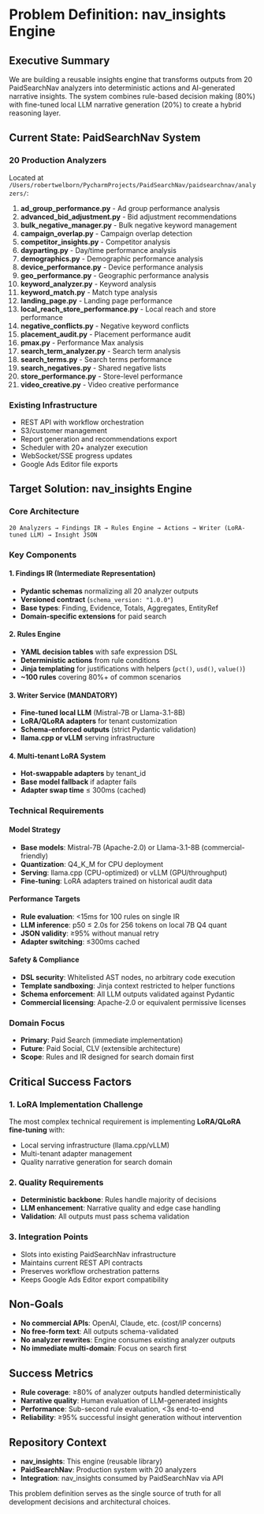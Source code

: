 # Problem Definition: nav_insights Engine

## Executive Summary

We are building a reusable insights engine that transforms outputs from 20 PaidSearchNav analyzers into deterministic actions and AI-generated narrative insights. The system combines rule-based decision making (80%) with fine-tuned local LLM narrative generation (20%) to create a hybrid reasoning layer.

## Current State: PaidSearchNav System

### 20 Production Analyzers
Located at `/Users/robertwelborn/PycharmProjects/PaidSearchNav/paidsearchnav/analyzers/`:

1. **ad_group_performance.py** - Ad group performance analysis
2. **advanced_bid_adjustment.py** - Bid adjustment recommendations  
3. **bulk_negative_manager.py** - Bulk negative keyword management
4. **campaign_overlap.py** - Campaign overlap detection
5. **competitor_insights.py** - Competitor analysis
6. **dayparting.py** - Day/time performance analysis
7. **demographics.py** - Demographic performance analysis
8. **device_performance.py** - Device performance analysis
9. **geo_performance.py** - Geographic performance analysis
10. **keyword_analyzer.py** - Keyword analysis
11. **keyword_match.py** - Match type analysis
12. **landing_page.py** - Landing page performance
13. **local_reach_store_performance.py** - Local reach and store performance
14. **negative_conflicts.py** - Negative keyword conflicts
15. **placement_audit.py** - Placement performance audit
16. **pmax.py** - Performance Max analysis
17. **search_term_analyzer.py** - Search term analysis
18. **search_terms.py** - Search terms performance
19. **search_negatives.py** - Shared negative lists
20. **store_performance.py** - Store-level performance
21. **video_creative.py** - Video creative performance

### Existing Infrastructure
- REST API with workflow orchestration
- S3/customer management  
- Report generation and recommendations export
- Scheduler with 20+ analyzer execution
- WebSocket/SSE progress updates
- Google Ads Editor file exports

## Target Solution: nav_insights Engine

### Core Architecture
```
20 Analyzers → Findings IR → Rules Engine → Actions → Writer (LoRA-tuned LLM) → Insight JSON
```

### Key Components

#### 1. Findings IR (Intermediate Representation)
- **Pydantic schemas** normalizing all 20 analyzer outputs
- **Versioned contract** (`schema_version: "1.0.0"`)
- **Base types**: Finding, Evidence, Totals, Aggregates, EntityRef
- **Domain-specific extensions** for paid search

#### 2. Rules Engine  
- **YAML decision tables** with safe expression DSL
- **Deterministic actions** from rule conditions
- **Jinja templating** for justifications with helpers (`pct()`, `usd()`, `value()`)
- **~100 rules** covering 80%+ of common scenarios

#### 3. Writer Service (MANDATORY)
- **Fine-tuned local LLM** (Mistral-7B or Llama-3.1-8B)
- **LoRA/QLoRA adapters** for tenant customization
- **Schema-enforced outputs** (strict Pydantic validation)
- **llama.cpp or vLLM** serving infrastructure

#### 4. Multi-tenant LoRA System
- **Hot-swappable adapters** by tenant_id
- **Base model fallback** if adapter fails
- **Adapter swap time** ≤ 300ms (cached)

### Technical Requirements

#### Model Strategy
- **Base models**: Mistral-7B (Apache-2.0) or Llama-3.1-8B (commercial-friendly)
- **Quantization**: Q4_K_M for CPU deployment
- **Serving**: llama.cpp (CPU-optimized) or vLLM (GPU/throughput)
- **Fine-tuning**: LoRA adapters trained on historical audit data

#### Performance Targets
- **Rule evaluation**: <15ms for 100 rules on single IR
- **LLM inference**: p50 ≤ 2.0s for 256 tokens on local 7B Q4 quant
- **JSON validity**: ≥95% without manual retry
- **Adapter switching**: ≤300ms cached

#### Safety & Compliance
- **DSL security**: Whitelisted AST nodes, no arbitrary code execution
- **Template sandboxing**: Jinja context restricted to helper functions
- **Schema enforcement**: All LLM outputs validated against Pydantic
- **Commercial licensing**: Apache-2.0 or equivalent permissive licenses

### Domain Focus
- **Primary**: Paid Search (immediate implementation)
- **Future**: Paid Social, CLV (extensible architecture)
- **Scope**: Rules and IR designed for search domain first

## Critical Success Factors

### 1. LoRA Implementation Challenge
The most complex technical requirement is implementing **LoRA/QLoRA fine-tuning** with:
- Local serving infrastructure (llama.cpp/vLLM)
- Multi-tenant adapter management
- Quality narrative generation for search domain

### 2. Quality Requirements  
- **Deterministic backbone**: Rules handle majority of decisions
- **LLM enhancement**: Narrative quality and edge case handling
- **Validation**: All outputs must pass schema validation

### 3. Integration Points
- Slots into existing PaidSearchNav infrastructure
- Maintains current REST API contracts
- Preserves workflow orchestration patterns
- Keeps Google Ads Editor export compatibility

## Non-Goals
- **No commercial APIs**: OpenAI, Claude, etc. (cost/IP concerns)
- **No free-form text**: All outputs schema-validated
- **No analyzer rewrites**: Engine consumes existing analyzer outputs
- **No immediate multi-domain**: Focus on search first

## Success Metrics
- **Rule coverage**: ≥80% of analyzer outputs handled deterministically
- **Narrative quality**: Human evaluation of LLM-generated insights
- **Performance**: Sub-second rule evaluation, <3s end-to-end
- **Reliability**: ≥95% successful insight generation without intervention

## Repository Context
- **nav_insights**: This engine (reusable library)
- **PaidSearchNav**: Production system with 20 analyzers
- **Integration**: nav_insights consumed by PaidSearchNav via API

This problem definition serves as the single source of truth for all development decisions and architectural choices.